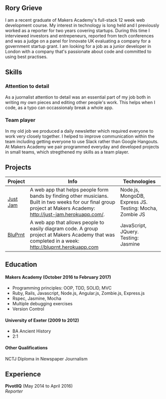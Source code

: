 ## Rory Grieve

I am a recent graduate of Makers Academy's full-stack 12 week web development course. My interest in technology is long held and I previously worked as a reporter for two years covering startups. During this time I interviewed investors and entrepeneurs, reported from tech conferences and was a judge on a panel for Innovate UK evaluating a company for a government startup grant. I am looking for a job as a junior developer in London with a company that's passionate about code and committed to using best practises. 

## Skills

### Attention to detail

As a juornalist attention to detail was an essential part of my job both in writing my own pieces and editing other people's work. This helps when I code, as a typo can occassionaly break a whole app.

### Team player 
In my old job we produced a daily newsletter which required everyone to work very closely together. I helped to improve communication within the team including getting everyone to use Slack rather than Google Hangouts. At Makers Academy we pair programmed everyday and developed projects in small teams, which stregthened my skills as a team player.

## Projects

| Project  | Info   | Technologies  |
| -------- |--------| ------------- |
|[Just Jam](https://github.com/Gweaton/just-jam)| A web app that helps people form bands by finding other musicians. Built in two weeks for our final group project at Makers Academy: http://just-jam.herokuapp.com/.| Node.js, MongoDB, Express JS. Testing: Mocha, Zombie JS|
|[BluPrnt](https://github.com/bryonywatson1/BluPrnt2.0) | A web app that allows people to easily diagram code. A group project at Makers Academy that was completed in a week: http://bluprnt.herokuapp.com | JavaScript, JQuery. Testing: Jasmine|


## Education

#### Makers Academy (October 2016 to February 2017)

- Programming principles: OOP, TDD, SOLID, MVC
- Ruby, Rails, Javascript, Node.js, Angular.js, Zombie.js, Express.js
- Rspec, Jasmine, Mocha
- Multiple debugging exercises
- Version Control

#### University of Exeter (2009 to 2012)

- BA Ancient History
- 2:1

#### Other Qualifications

NCTJ Diploma in Newspaper Journalism

## Experience

**PivotlIQ** (May 2014 to April 2016)    
*Reporter*  
